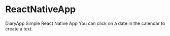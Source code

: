 # ReactNativeApp
DiaryApp
Simple React Native App
You can click on a date in the calendar to create a text.
